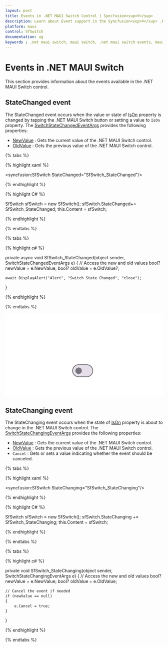 ```yaml
---
layout: post
title: Events in .NET MAUI Switch Control | Syncfusion<sup>®</sup>
description: Learn about Event support in the Syncfusion<sup>®</sup> .NET MAUI Switch control, including its elements, and more.
platform: maui
control: SfSwitch
documentation: ug
keywords : .net maui switch, maui switch, .net maui switch events, maui switch event.
---
```


# Events in .NET MAUI Switch

This section provides information about the events available in the .NET MAUI Switch control.

## StateChanged event

The StateChanged event occurs when the value or state of [IsOn](https://help.syncfusion.com/cr/maui/Syncfusion.Maui.Buttons.SfSwitch.html#Syncfusion_Maui_Buttons_SfSwitch_IsOn) property is changed by tapping the .NET MAUI Switch button or setting a value to `IsOn` property. The [SwitchStateChangedEventArgs](https://help.syncfusion.com/cr/maui/Syncfusion.Maui.Buttons.SwitchStateChangedEventArgs.html) provides the following properties:

* [NewValue](https://help.syncfusion.com/cr/maui/Syncfusion.Maui.Buttons.SwitchStateChangedEventArgs.html#Syncfusion_Maui_Buttons_SwitchStateChangedEventArgs_NewValue) : Gets the current value of the .NET MAUI Switch control.
* [OldValue](https://help.syncfusion.com/cr/maui/Syncfusion.Maui.Buttons.SwitchStateChangedEventArgs.html#Syncfusion_Maui_Buttons_SwitchStateChangedEventArgs_OldValue) : Gets the previous value of the .NET MAUI Switch control.

{% tabs %}

{% highlight xaml %}

<syncfusion:SfSwitch StateChanged="SfSwitch_StateChanged"/>
	
{% endhighlight %}

{% highlight C# %}

SfSwitch sfSwitch = new SfSwitch();
sfSwitch.StateChanged+= SfSwitch_StateChanged;
this.Content = sfSwitch;

{% endhighlight %}

{% endtabs %}

{% tabs %}

{% highlight c# %}
    
private async void SfSwitch_StateChanged(object sender, SwitchStateChangedEventArgs e)
{
    // Access the new and old values
    bool? newValue = e.NewValue;
    bool? oldValue = e.OldValue?;

    await DisplayAlert("Alert", "Switch State Changed", "close");
}

{% endhighlight %}

{% endtabs %}

![SwitchStateChangedEventArgs](images/Events/Events.gif)

## StateChanging event

The StateChanging event occurs when the state of [IsOn](https://help.syncfusion.com/cr/maui/Syncfusion.Maui.Buttons.SfSwitch.html#Syncfusion_Maui_Buttons_SfSwitch_IsOn) property is about to change in the .NET MAUI Switch control. The [SwitchStateChangingEventArgs](https://help.syncfusion.com/cr/maui/Syncfusion.Maui.Buttons.SwitchStateChangingEventArgs.html) provides the following properties:

* [NewValue](https://help.syncfusion.com/cr/maui/Syncfusion.Maui.Buttons.SwitchStateChangingEventArgs.html#Syncfusion_Maui_Buttons_SwitchStateChangingEventArgs_NewValue) : Gets the current value of the .NET MAUI Switch control.
* [OldValue](https://help.syncfusion.com/cr/maui/Syncfusion.Maui.Buttons.SwitchStateChangingEventArgs.html#Syncfusion_Maui_Buttons_SwitchStateChangingEventArgs_OldValue) : Gets the previous value of the .NET MAUI Switch control.
* `Cancel` : Gets or sets a value indicating whether the event should be canceled.

{% tabs %}

{% highlight xaml %}

<syncfusion:SfSwitch StateChanging="SfSwitch_StateChanging"/>
	
{% endhighlight %}

{% highlight C# %}

SfSwitch sfSwitch = new SfSwitch();
sfSwitch.StateChanging += SfSwitch_StateChanging;
this.Content = sfSwitch;

{% endhighlight %}

{% endtabs %}

{% tabs %}

{% highlight c# %}
    
private void SfSwitch_StateChanging(object sender, SwitchStateChangingEventArgs e)
{
    // Access the new and old values
    bool? newValue = e.NewValue;
    bool? oldValue = e.OldValue;

    // Cancel the event if needed
    if (newValue == null)
    {
        e.Cancel = true;
    }
}

{% endhighlight %}

{% endtabs %}
